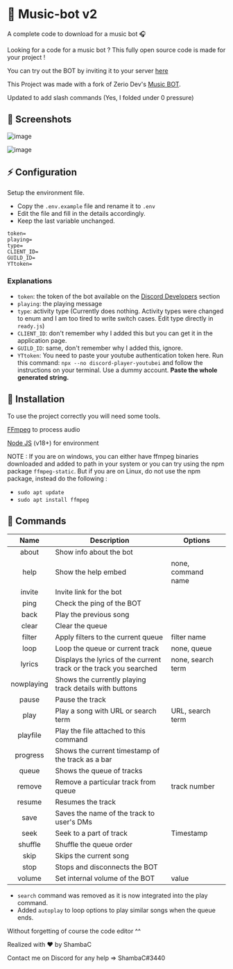 # 🎵 Music-bot v2

A complete code to download for a music bot 🎧

Looking for a code for a music bot ? This fully open source code is made for your project !

You can try out the BOT by inviting it to your server [here](https://discord.com/oauth2/authorize?client_id=507874682242990081)

This Project was made with a fork of Zerio Dev's [Music BOT](https://github.com/ZerioDev/Music-bot).

Updated to add slash commands (Yes, I folded under 0 pressure)

## 📸 Screenshots
![image](https://github.com/user-attachments/assets/97116182-b368-4ff5-953e-f9e6538f5f44)

![image](https://github.com/user-attachments/assets/19ba836b-99a6-4b20-a995-d7574213f41f)

## ⚡ Configuration

Setup the environment file.
- Copy the `.env.example` file and rename it to `.env`
- Edit the file and fill in the details accordingly.
- Keep the last variable unchanged.

```
token=
playing=
type=
CLIENT_ID=
GUILD_ID=
YTtoken=
```

### Explanations
- `token`: the token of the bot available on the [Discord Developers](https://discordapp.com/developers/applications) section
- `playing`: the playing message
- `type`: activity type (Currently does nothing. Activity types were changed to enum and I am too tired to write switch cases. Edit type directly in `ready.js`)
- `CLIENT_ID`: don't remember why I added this but you can get it in the application page.
- `GUILD_ID`: same, don't remember why I added this, ignore.
- `YTtoken`: You need to paste your youtube authentication token here. Run this command: `npx --no discord-player-youtubei` and follow the instructions on your terminal. Use a dummy account. <b>Paste the whole generated string.</b>

## 📑 Installation

To use the project correctly you will need some tools.

[FFmpeg](https://www.ffmpeg.org) to process audio

[Node JS](https://nodejs.org/en/) (v18+) for environment

NOTE : If you are on windows, you can either have ffmpeg binaries downloaded and added to path in your system or you can try using the npm package `ffmpeg-static`. But if you are on Linux, do not use the npm package, instead do the following :
- `sudo apt update`
- `sudo apt install ffmpeg`

## 🤖 Commands

|       Name       | Description                                                        | Options              |
|:----------------:|--------------------------------------------------------------------|----------------------|
| about            | Show info about the bot                                            |                      |
| help             | Show the help embed                                                | none, command name   |
| invite           | Invite link for the bot                                            |                      |
| ping             | Check the ping of the BOT                                          |                      |
| back             | Play the previous song                                             |                      |
| clear            | Clear the queue                                                    |                      |
| filter           | Apply filters to the current queue                                 | filter name          |
| loop             | Loop the queue or current track                                    | none, queue          |
| lyrics           | Displays the lyrics of the current track or the track you searched | none, search term    |
| nowplaying       | Shows the currently playing track details with buttons             |                      |
| pause            | Pause the track                                                    |                      |
| play             | Play a song with URL or search term                                | URL, search term     |
| playfile         | Play the file attached to this command                             |                      |
| progress         | Shows the current timestamp of the track as a bar                  |                      |
| queue            | Shows the queue of tracks                                          |                      |
| remove           | Remove a particular track from queue                               | track number         |
| resume           | Resumes the track                                                  |                      |
| save             | Saves the name of the track to user's DMs                          |                      |
| seek             | Seek to a part of track                                            | Timestamp            |
| shuffle          | Shuffle the queue order                                            |                      |
| skip             | Skips the current song                                             |                      |
| stop             | Stops and disconnects the BOT                                      |                      |
| volume           | Set internal volume of the BOT                                     | value                |

- `search` command was removed as it is now integrated into the play command.
- Added `autoplay` to loop options to play similar songs when the queue ends.

Without forgetting of course the code editor ^^

Realized with ❤️ by ShambaC

Contact me on Discord for any help => ShambaC#3440
